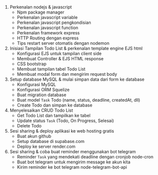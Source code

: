 1. Perkenalan nodejs & javascript
   - Npm package manager
   - Perkenalan javascript variable
   - Perkenalan javascript pengkondisian
   - Perkenalan javascript function
   - Perkenalan framework express
   - HTTP Routing dengan express
   - Tips restart server otomatis dengan nodemon
2. Inisiasi Tampilan Todo List & perkenalan template engine EJS html
   - Konfigurasi EJS untuk tampilan client side
   - Membuat Controller & EJS HTML response
   - CSS bootstrap
   - Membuat tampilan tabel Todo List
   - Membuat modal form dan mengirim request body
3. Setup database MySQL & mulai simpan data dari form ke database
   - Konfigurasi MySQL
   - Konfigurasi ORM Squelize
   - Buat migration database
   - Buat model `Task` Todo (name, status, deadline, createdAt, dll)
   - Create Todo dan simpan ke database
4. Menyelesaikan CRUD Todo List
   - Get Todo List dan tampilkan ke tabel
   - Update status `Task` (Todo, On Progress, Selesai)
   - Delete Todo
5. Sesi sharing & deploy aplikasi ke web hosting gratis
   - Buat akun github
   - Setup database di supabase.com
   - Deploy ke server render.com
6. Sesi sharing & coba buat reminder menggunakan bot telegram
   - Reminder `Task` yang mendekati deadline dengan cronjob node-cron
   - Buat bot telegram untuk mengirim message ke akun kita
   - Kirim reminder ke bot telegram node-telegram-bot-api
